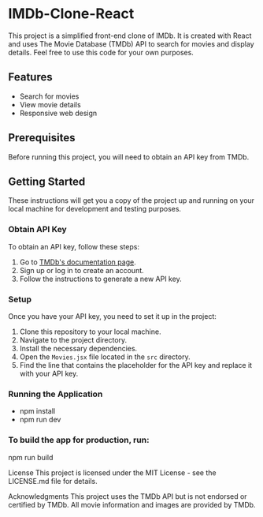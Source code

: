 # IMDb-Clone-React

This project is a simplified front-end clone of IMDb. It is created with React and uses The Movie Database (TMDb) API to search for movies and display details. Feel free to use this code for your own purposes.

## Features

- Search for movies
- View movie details
- Responsive web design

## Prerequisites

Before running this project, you will need to obtain an API key from TMDb.

## Getting Started

These instructions will get you a copy of the project up and running on your local machine for development and testing purposes.

### Obtain API Key

To obtain an API key, follow these steps:

1. Go to [TMDb's documentation page](https://developer.themoviedb.org/docs/getting-started).
2. Sign up or log in to create an account.
3. Follow the instructions to generate a new API key.

### Setup

Once you have your API key, you need to set it up in the project:

1. Clone this repository to your local machine.
2. Navigate to the project directory.
3. Install the necessary dependencies.
4. Open the `Movies.jsx` file located in the `src` directory.
5. Find the line that contains the placeholder for the API key and replace it with your API key.

### Running the Application
- npm install
- npm run dev

### To build the app for production, run:
npm run build

License
This project is licensed under the MIT License - see the LICENSE.md file for details.

Acknowledgments
This project uses the TMDb API but is not endorsed or certified by TMDb.
All movie information and images are provided by TMDb.

